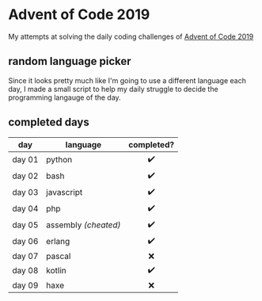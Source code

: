 # Advent of Code 2019

My attempts at solving the daily coding challenges of [Advent of Code 2019](https://adventofcode.com/2019)

## random language picker
Since it looks pretty much like I'm going to use a different language each day, I made a small script to help my daily struggle to decide the programming langauge of the day.

## completed days

| day    | language            | completed? |
|--------|---------------------|:----------:|
| day 01 | python              | ✔️          |
| day 02 | bash                | ✔️          |
| day 03 | javascript          | ✔️          |
| day 04 | php                 | ✔️          |
| day 05 | assembly *(cheated)*  | ✔️         |
| day 06 | erlang              | ✔️          |
| day 07 | pascal              | ❌          |
| day 08 | kotlin              | ✔️          |
| day 09 | haxe                | ❌          |
